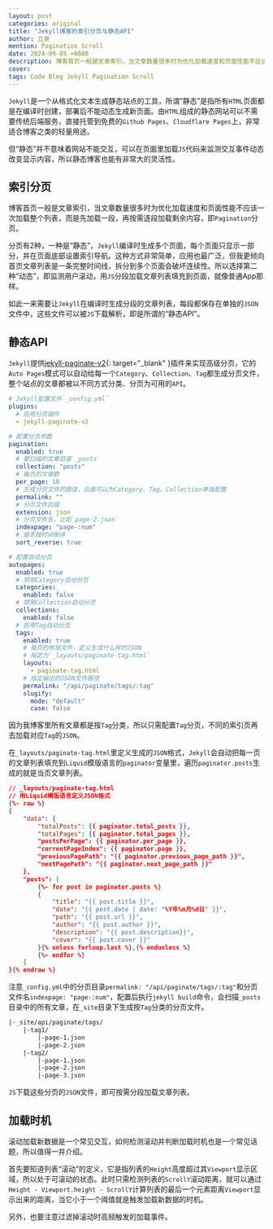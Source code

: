 ```yaml
---
layout: post
categories: original
title: "Jekyll博客的索引分页与静态API"
author: 立泉
mention: Pagination Scroll
date: 2024-09-05 +0800
description: 博客首页一般是文章索引，当文章数量很多时为优化加载速度和页面性能不应该一次加载整个列表，而是先加载一段，再按需逐段加载剩余内容，即Pagination分页。
cover: 
tags: Code Blog Jekyll Pagination Scroll
---
```


`Jekyll`是一个从格式化文本生成静态站点的工具，所谓“静态”是指所有`HTML`页面都是在编译时创建，部署后不能动态生成新页面。由`HTML`组成的静态网站可以不需要传统后端服务，直接托管到免费的`Github Pages`、`Cloudflare Pages`上，非常适合博客之类的轻量用途。

但“静态”并不意味着网站不能交互，可以在页面里加载`JS`代码来监测交互事件动态改变显示内容，所以静态博客也能有非常大的灵活性。

## 索引分页

博客首页一般是文章索引，当文章数量很多时为优化加载速度和页面性能不应该一次加载整个列表，而是先加载一段，再按需逐段加载剩余内容，即`Pagination`分页。

分页有2种，一种是“静态”，`Jekyll`编译时生成多个页面，每个页面只显示一部分，并在页面底部设置索引导航。这种方式非常简单，应用也最广泛，但我更倾向首页文章列表是一条完整时间线，拆分到多个页面会破坏连续性。所以选择第二种“动态”，即监测用户滚动，用`JS`分段加载文章列表填充到页面，就像普通App那样。

如此一来需要让`Jekyll`在编译时生成分段的文章列表，每段都保存在单独的`JSON`文件中，这些文件可以被`JS`下载解析，即是所谓的“静态API”。

## 静态API

`Jekyll`提供[jekyll-paginate-v2](https://github.com/sverrirs/jekyll-paginate-v2){: target="_blank" }插件来实现高级分页，它的`Auto Pages`模式可以自动给每一个`Category`、`Collection`、`Tag`都生成分页文件，整个站点的文章都被以不同方式分类、分页为可用的`API`。

```yaml
# Jekyll配置文件`_config.yml`
plugins:
  # 启用分页插件
  - jekyll-paginate-v2

# 配置分页参数
pagination:
  enabled: true
  # 要扫描的文章目录`_posts`
  collection: "posts"
  # 每页的文章数
  per_page: 10
  # 生成分页文件的路径，后面可以为Category、Tag、Collection单独配置
  permalink: ""
  # 分页文件后缀
  extension: json
  # 分页文件名，比如`page-2.json`
  indexpage: "page-:num"
  # 是否按时间倒序
  sort_reverse: true

# 配置自动分页
autopages:
  enabled: true
  # 禁用Category自动分页
  categories:
    enabled: false
  # 禁用Collection自动分页
  collections:
    enabled: false
  # 启用Tag自动分页
  tags:
    enabled: true
    # 每页的布局文件，定义生成什么样的JSON
    # 指定为`_layouts/paginate-tag.html`
    layouts:
      - paginate-tag.html
    # 指定输出的JSON文件路径
    permalink: "/api/paginate/tags/:tag"
    slugify:
      mode: "default"
      case: false
```

因为我博客里所有文章都是按`Tag`分类，所以只需配置`Tag`分页，不同的索引页再去加载对应`Tag`的`JSON`。

在`_layouts/paginate-tag.html`里定义生成的`JSON`格式，`Jekyll`会自动把每一页的文章列表填充到`Liquid`模版语言的`paginator`变量里，遍历`paginator.posts`生成的就是当页文章列表。

```json
// _layouts/paginate-tag.html
// 用Liquid模版语言定义JSON格式
{%- raw %}
{
    "data": {
        "totalPosts": {{ paginator.total_posts }},
        "totalPages": {{ paginator.total_pages }},
        "postsPerPage": {{ paginator.per_page }},
        "currentPageIndex": {{ paginator.page }},
        "previousPagePath": "{{ paginator.previous_page_path }}",
        "nextPagePath": "{{ paginator.next_page_path }}"
    },
    "posts": [
        {%- for post in paginator.posts %}
        {
            "title": "{{ post.title }}",
            "date": "{{ post.date | date: "%Y年%m月%d日" }}",
            "path": "{{ post.url }}",
            "author": "{{ post.author }}",
            "description": "{{ post.description}}",
            "cover": "{{ post.cover }}"
        }{% unless forloop.last %},{% endunless %}
        {%- endfor %}
    ]
}{% endraw %}
```

注意`_config.yml`中的分页目录`permalink: "/api/paginate/tags/:tag"`和分页文件名`indexpage: "page-:num"`，配置后执行`jekyll build`命令，会扫描`_posts`目录中的所有文章，在`_site`目录下生成按`Tag`分类的分页文件。

```sh
|-_site/api/paginate/tags/
    |-tag1/
        |-page-1.json
        |-page-2.json
    |-tag2/
        |-page-1.json
        |-page-2.json
        |-page-3.json
```

`JS`下载这些分页的`JSON`文件，即可按需分段加载文章列表。

## 加载时机

滚动加载新数据是一个常见交互，如何检测滚动并判断加载时机也是一个常见话题，所以值得一并介绍。

首先要知道列表“滚动”的定义，它是指列表的`Height`高度超过其`Viewport`显示区域，所以处于可滚动的状态。此时只需检测列表的`ScrollY`滚动距离，就可以通过`Height - Viewport.height - ScrollY`计算列表的最后一个元素距离`Viewport`显示出来的距离，当它小于一个阈值就是触发加载新数据的时机。

另外，也要注意过滤掉滚动时高频触发的加载事件。